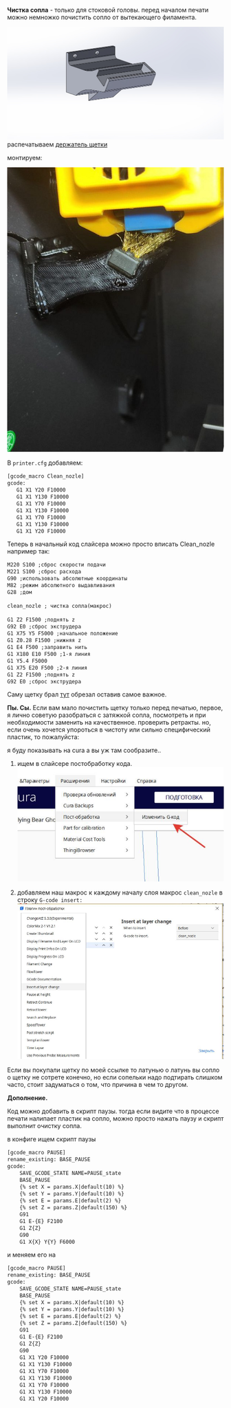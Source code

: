 **Чистка сопла** - только для стоковой головы.
перед началом печати можно немножко почистить сопло от вытекающего филамента.

![shetka_3d](shetka_3d.jpg)
распечатываем 
[держатель щетки](shetka_3d.STL)

монтируем:

![монтаж](assembl.jpg)



В ```printer.cfg``` добавляем:


 ```gcode
 [gcode_macro Clean_nozle]
gcode:
    G1 X1 Y20 F10000 
    G1 X1 Y130 F10000
    G1 X1 Y70 F10000
    G1 X1 Y130 F10000
    G1 X1 Y70 F10000
    G1 X1 Y130 F10000
    G1 X1 Y20 F10000
 ```
 
 
Теперь в начальный код слайсера можно просто вписать Clean_nozle  например так:
```
M220 S100 ;сброс скорости подачи
M221 S100 ;сброс расхода
G90 ;использовать абсолютные координаты
M82 ;режим абсолютного выдавливания
G28 ;дом

clean_nozle ; чистка сопла(макрос)

G1 Z2 F1500 ;поднять z
G92 E0 ;сброс экструдера
G1 X75 Y5 F5000 ;начальное положение
G1 Z0.28 F1500 ;нижняя z
G1 E4 F500 ;заправить нить
G1 X180 E10 F500 ;1-я линия
G1 Y5.4 F5000
G1 X75 E20 F500 ;2-я линия
G1 Z2 F1500 ;поднять z
G92 E0 ;сброс экструдера
```
  
Саму щетку брал [тут](http://alii.pub/6hz9dc) обрезал оставив самое важное. 


**Пы. Сы.**  Если вам мало почистить щетку только перед печатью, первое, я лично советую разобраться с затяжкой сопла, посмотреть и при необходимости заменить на качественное. проверить ретракты. но, если очень хочется упороться в чистоту или сильно специфический пластик, то пожалуйста: 

я буду показывать на cura а вы уж там сообразите..
1. ищем в слайсере постобработку кода.
   ![](menu.jpg)

2. добавляем наш макрос к каждому началу слоя макрос `clean_nozle` в строку `G-code insert:`
   ![](script.jpg)

Если вы покупали щетку по моей ссылке то латунью о латунь вы сопло о щетку не сотрете конечно, но если сопельки надо подтирать слишком часто, стоит задуматься о том, что причина в чем то другом.

**Дополнение.**

 Код можно добавить в скрипт паузы. тогда если видите что в процессе печати налипает пластик на сопло, можно просто нажать паузу и скрипт выполнит очистку сопла.

 в конфиге ищем скрипт паузы 



```gcode
[gcode_macro PAUSE]
rename_existing: BASE_PAUSE
gcode:
    SAVE_GCODE_STATE NAME=PAUSE_state
    BASE_PAUSE
    {% set X = params.X|default(10) %}
    {% set Y = params.Y|default(10) %}
    {% set E = params.E|default(2) %}
    {% set Z = params.Z|default(150) %}
    G91
    G1 E-{E} F2100
    G1 Z{Z}
    G90
    G1 X{X} Y{Y} F6000
```

и меняем его на 
```gcode
[gcode_macro PAUSE]
rename_existing: BASE_PAUSE
gcode:
    SAVE_GCODE_STATE NAME=PAUSE_state
    BASE_PAUSE
    {% set X = params.X|default(10) %}
    {% set Y = params.Y|default(10) %}
    {% set E = params.E|default(2) %}
    {% set Z = params.Z|default(150) %}
    G91
    G1 E-{E} F2100
    G1 Z{Z}
    G90
    G1 X1 Y20 F10000 
    G1 X1 Y130 F10000
    G1 X1 Y70 F10000
    G1 X1 Y130 F10000
    G1 X1 Y70 F10000
    G1 X1 Y130 F10000
    G1 X1 Y20 F10000

```